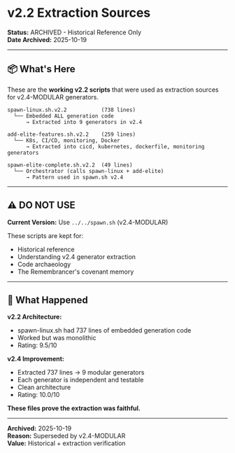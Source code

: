 # v2.2 Extraction Sources

**Status:** ARCHIVED - Historical Reference Only  
**Date Archived:** 2025-10-19

---

## 📦 What's Here

These are the **working v2.2 scripts** that were used as extraction sources for v2.4-MODULAR generators.

```
spawn-linux.sh.v2.2           (738 lines)
  └── Embedded ALL generation code
      → Extracted into 9 generators in v2.4

add-elite-features.sh.v2.2    (259 lines)
  └── K8s, CI/CD, monitoring, Docker
      → Extracted into cicd, kubernetes, dockerfile, monitoring generators

spawn-elite-complete.sh.v2.2  (49 lines)
  └── Orchestrator (calls spawn-linux + add-elite)
      → Pattern used in spawn.sh v2.4
```

---

## ⚠️ DO NOT USE

**Current Version:** Use `../../spawn.sh` (v2.4-MODULAR)

These scripts are kept for:
- Historical reference
- Understanding v2.4 generator extraction
- Code archaeology
- The Remembrancer's covenant memory

---

## 🎯 What Happened

**v2.2 Architecture:**
- spawn-linux.sh had 737 lines of embedded generation code
- Worked but was monolithic
- Rating: 9.5/10

**v2.4 Improvement:**
- Extracted 737 lines → 9 modular generators
- Each generator is independent and testable
- Clean architecture
- Rating: 10.0/10

**These files prove the extraction was faithful.**

---

**Archived:** 2025-10-19  
**Reason:** Superseded by v2.4-MODULAR  
**Value:** Historical + extraction verification

